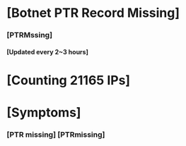 # [Botnet PTR Record Missing]
### [PTRMssing]
#### [Updated every 2~3 hours]

# [Counting 21165 IPs]

# [Symptoms] 
###   [PTR missing] [PTRmissing]
